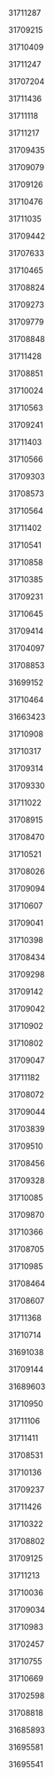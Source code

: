31711287

31709215

31710409

31711247

31707204

31711436

31711118

31711217

31709435

31709079

31709126

31710476

31711035

31709442

31707633

31710465

31708824

31709273

31709779

31708848

31711428

31708851

31710024

31710563

31709241

31711403

31710566

31709303

31708573

31710564

31711402

31710541

31710858

31710385

31709231

31710645

31709414

31704097

31708853

31699152

31710464

31663423

31710908

31710317

31709314

31709330

31711022

31708915

31708470

31710521

31708026

31709094

31710607

31709041

31710398

31708434

31709298

31709142

31709042

31710902

31710802

31709047

31711182

31708072

31709044

31703839

31709510

31708456

31709328

31710085

31709870

31710366

31708705

31710985

31708464

31708607

31711368

31710714

31691038

31709144

31689603

31710950

31711106

31711411

31708531

31710136

31709237

31711426

31710322

31708802

31709125

31711213

31710036

31709034

31710983

31702457

31710755

31710669

31702598

31708818

31685893

31695581

31695541

